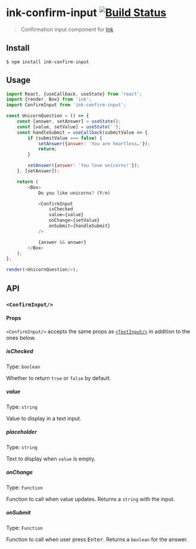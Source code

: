 # ink-confirm-input [![Build Status](https://travis-ci.org/kevva/ink-confirm-input.svg?branch=master)](https://travis-ci.org/kevva/ink-confirm-input)

> Confirmation input component for [Ink](https://github.com/vadimdemedes/ink)


## Install

```
$ npm install ink-confirm-input
```


## Usage

```js
import React, {useCallback, useState} from 'react';
import {render, Box} from 'ink';
import ConfirmInput from 'ink-confirm-input';

const UnicornQuestion = () => {
	const [answer, setAnswer] = useState();
	const [value, setValue] = useState('');
	const handleSubmit = useCallback(submitValue => {
		if (submitValue === false) {
			setAnswer({answer: 'You are heartless…'});
			return;
		}

		setAnswer({answer: 'You love unicorns!'});
	}, [setAnswer]);

	return (
		<Box>
			Do you like unicorns? (Y/n)

			<ConfirmInput
				isChecked
				value={value}
				onChange={setValue}
				onSubmit={handleSubmit}
			/>

			{answer && answer}
		</Box>
	);
};

render(<UnicornQuestion/>);
```


## API

### `<ConfirmInput/>`

#### Props

`<ConfirmInput/>` accepts the same props as [`<TextInput/>`](https://github.com/vadimdemedes/ink-text-input) in addition to the ones below.

##### isChecked

Type: `boolean`

Whether to return `true` or `false` by default.

##### value

Type: `string`

Value to display in a text input.

##### placeholder

Type: `string`

Text to display when `value` is empty.

##### onChange

Type: `Function`

Function to call when value updates. Returns a `string` with the input.

##### onSubmit

Type: `Function`

Function to call when user press <kbd>Enter</kbd>. Returns a `boolean` for the answer.
